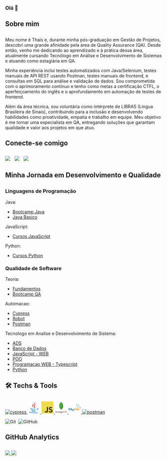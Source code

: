 ### Olá 👋
##  
## Sobre mim
##  
Meu nome é Thaís e, durante minha pós-graduação em Gestão de Projetos, descobri uma grande afinidade pela área de Quality Assurance (QA). Desde então, venho me dedicando ao aprendizado e à prática dessa área, atualmente cursando Tecnólogo em Análise e Desenvolvimento de Sistemas e atuando como estagiária em QA.

Minha experiência inclui testes automatizados com Java/Selenium, testes manuais de API REST usando Postman, testes manuais de frontend, e consultas em SQL para análise e validação de dados. Sou comprometida com o aprimoramento contínuo e tenho como metas a certificação CTFL, o aperfeiçoamento do inglês e o aprofundamento em automação de testes de frontend.

Além da área técnica, sou voluntária como intérprete de LIBRAS (Língua Brasileira de Sinais), contribuindo para a inclusão e desenvolvendo habilidades como proatividade, empatia e trabalho em equipe. Meu objetivo é me tornar uma especialista em QA, entregando soluções que garantam qualidade e valor aos projetos em que atuo.
##  
## Conecte-se comigo
##  
 <a href="https://www.linkedin.com/in/thaismarchetticonto/" style="margin-right: 1vw" target="_blank"><img src="https://img.shields.io/badge/-LinkedIn-%230077B5?style=for-the-badge&logo=linkedin&logoColor=white" target="_blank"></a>      <a href="http://discordapp.com/users/ThaisMarchetti#5851" style="margin-right: 1vw"  target="_blank"><img src="https://img.shields.io/badge/Discord-7289DA?style=for-the-badge&logo=discord&logoColor=white" target="_blank"></a>      <a href = "mailto:thaaconto@gmail.com"><img src="https://img.shields.io/badge/-Gmail-%23333?style=for-the-badge&logo=gmail&logoColor=white" target="_blank"></a>
##  
## Minha Jornada em Desenvolvimento e Qualidade
##  
### Linguagens de Programação

Java:

- [Bootcamp Java](https://github.com/thaisconto/Bootcamp-Java-Developer)&nbsp;
- [Java Basico](https://github.com/thaisconto/java-basico)&nbsp;

JavaScript: 

- [Cursos JavaScript](https://github.com/thaisconto/JavaScript)&nbsp;

Python:

- [Cursos Python](https://github.com/thaisconto/Python)&nbsp;

### Qualidade de Software

Teoria: 

- [Fundamentos](https://github.com/thaisconto/Fundamentos-QA)&nbsp;
- [Bootcamp QA](https://github.com/thaisconto/Bootcamp-QA)&nbsp;

Automacao:

- [Cypress](https://github.com/thaisconto/Cypress)&nbsp;
- [Robot](https://github.com/thaisconto/Robot)&nbsp;
- [Postman](https://github.com/thaisconto/Testes-API)&nbsp;

Tecnologo em Analise e Desenvolvimento de Sistema: 

- [ADS](https://github.com/thaisconto/Curso-ADS)&nbsp;
- [Banco de Dados](https://github.com/thaisconto/Curso-ADS/tree/main/Bando_Dados)&nbsp;
- [JavaScript - WEB](https://github.com/thaisconto/Curso-ADS/tree/main/JavaScript_Web)&nbsp;
- [POO](https://github.com/thaisconto/Curso-ADS/tree/main/POO)&nbsp;
- [Programacao WEB - Typescript](https://github.com/thaisconto/Curso-ADS/tree/main/Programao_web)&nbsp;
- [Python](https://github.com/thaisconto/Curso-ADS/tree/main/Python)&nbsp;
  
##  
## 🛠 Techs & Tools
##  
<p align="left"> <a href="https://www.cypress.io" target="_blank" rel="noreferrer"> <img src="https://raw.githubusercontent.com/simple-icons/simple-icons/6e46ec1fc23b60c8fd0d2f2ff46db82e16dbd75f/icons/cypress.svg" alt="cypress" width="40" height="40"/> </a> <a href="https://www.java.com" target="_blank" rel="noreferrer"> <img src="https://raw.githubusercontent.com/devicons/devicon/master/icons/java/java-original.svg" alt="java" width="40" height="40"/> </a> <a href="https://developer.mozilla.org/en-US/docs/Web/JavaScript" target="_blank" rel="noreferrer"> <img src="https://raw.githubusercontent.com/devicons/devicon/master/icons/javascript/javascript-original.svg" alt="javascript" width="40" height="40"/> </a> <a href="https://www.mongodb.com/" target="_blank" rel="noreferrer"> <img src="https://raw.githubusercontent.com/devicons/devicon/master/icons/mongodb/mongodb-original-wordmark.svg" alt="mongodb" width="40" height="40"/> </a> <a href="https://www.mysql.com/" target="_blank" rel="noreferrer"> <img src="https://raw.githubusercontent.com/devicons/devicon/master/icons/mysql/mysql-original-wordmark.svg" alt="mysql" width="40" height="40"/> </a> <a href="https://postman.com" target="_blank" rel="noreferrer"> <img src="https://www.vectorlogo.zone/logos/getpostman/getpostman-icon.svg" alt="postman" width="40" height="40"/> </a> </p>

![Git](https://img.shields.io/badge/-Git-05122A?style=flat&logo=git)&nbsp;
![GitHub](https://img.shields.io/badge/-GitHub-05122A?style=flat&logo=github)&nbsp;

##  
## GitHub Analytics
##  
  <a href="https://github.com/thaisconto">
  <img  height="180em" src="https://streak-stats.demolab.com?user=thaisconto&theme=dracula" />
  <img height="180em" src="https://github-readme-stats.vercel.app/api/top-langs/?username=thaisconto&layout=compact&langs_count=7&theme=dracula"/>

